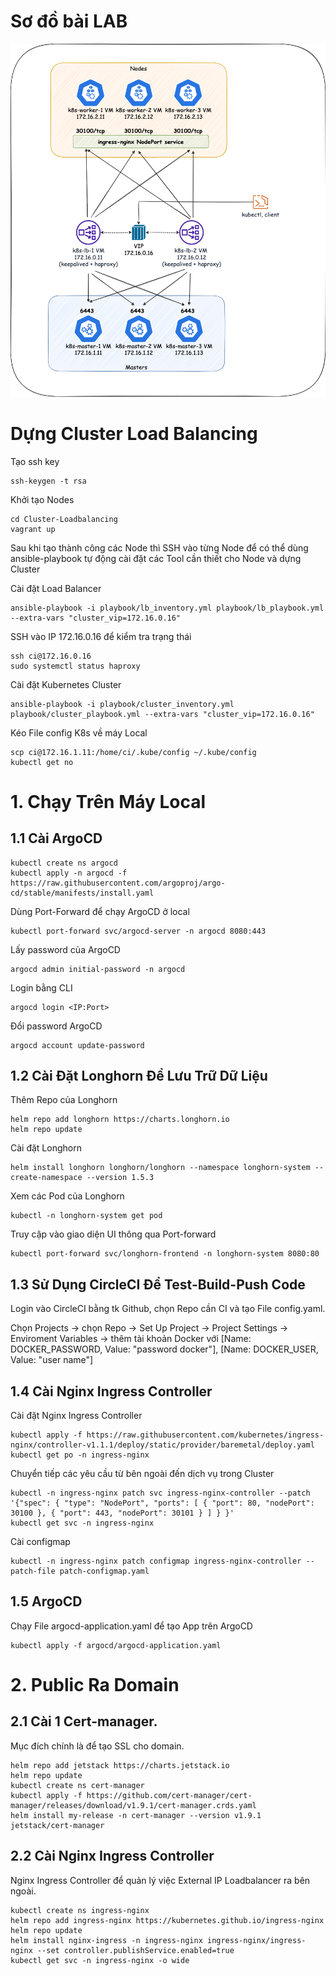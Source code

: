 # Sơ đồ bài LAB

![setup.png](setup.png?raw=true "setup.png")

# Dựng Cluster Load Balancing

Tạo ssh key

```
ssh-keygen -t rsa
```

Khởi tạo Nodes

```
cd Cluster-Loadbalancing
vagrant up
```

Sau khi tạo thành công các Node thì SSH vào từng Node để có thể dùng ansible-playbook tự động cài đặt các Tool cần thiết cho Node và dựng Cluster

Cài đặt Load Balancer

```
ansible-playbook -i playbook/lb_inventory.yml playbook/lb_playbook.yml --extra-vars "cluster_vip=172.16.0.16"
```

SSH vào IP 172.16.0.16 để kiểm tra trạng thái

```
ssh ci@172.16.0.16
sudo systemctl status haproxy
```

Cài đặt Kubernetes Cluster

```
ansible-playbook -i playbook/cluster_inventory.yml playbook/cluster_playbook.yml --extra-vars "cluster_vip=172.16.0.16"
```

Kéo File config K8s về máy Local

```
scp ci@172.16.1.11:/home/ci/.kube/config ~/.kube/config
kubectl get no
```

# 1. Chạy Trên Máy Local

## 1.1 Cài ArgoCD

```
kubectl create ns argocd
kubectl apply -n argocd -f https://raw.githubusercontent.com/argoproj/argo-cd/stable/manifests/install.yaml
```
Dùng Port-Forward để chạy ArgoCD ở local

```
kubectl port-forward svc/argocd-server -n argocd 8080:443
```

Lấy password của ArgoCD

```
argocd admin initial-password -n argocd
```

Login bằng CLI

```
argocd login <IP:Port>
```

Đổi password ArgoCD

```
argocd account update-password
```

## 1.2 Cài Đặt Longhorn Để Lưu Trữ Dữ Liệu

Thêm Repo của Longhorn

```
helm repo add longhorn https://charts.longhorn.io
helm repo update
```

Cài đặt Longhorn

```
helm install longhorn longhorn/longhorn --namespace longhorn-system --create-namespace --version 1.5.3
```

Xem các Pod của Longhorn

```
kubectl -n longhorn-system get pod
```

Truy cập vào giao diện UI thông qua Port-forward

```
kubectl port-forward svc/longhorn-frontend -n longhorn-system 8080:80
```

## 1.3 Sử Dụng CircleCI Để Test-Build-Push Code

Login vào CircleCI bằng tk Github, chọn Repo cần CI và tạo File config.yaml.

Chọn Projects -> chọn Repo -> Set Up Project -> Project Settings -> Enviroment Variables -> thêm tài khoản Docker với [Name: DOCKER_PASSWORD, Value: "password docker"], [Name: DOCKER_USER, Value: "user name"]

## 1.4 Cài Nginx Ingress Controller

Cài đặt Nginx Ingress Controller

```
kubectl apply -f https://raw.githubusercontent.com/kubernetes/ingress-nginx/controller-v1.1.1/deploy/static/provider/baremetal/deploy.yaml
kubectl get po -n ingress-nginx
```

Chuyển tiếp các yêu cầu từ bên ngoài đến dịch vụ trong Cluster

```
kubectl -n ingress-nginx patch svc ingress-nginx-controller --patch '{"spec": { "type": "NodePort", "ports": [ { "port": 80, "nodePort": 30100 }, { "port": 443, "nodePort": 30101 } ] } }'
kubectl get svc -n ingress-nginx
```

Cài configmap

```
kubectl -n ingress-nginx patch configmap ingress-nginx-controller --patch-file patch-configmap.yaml
```

## 1.5 ArgoCD

Chạy File argocd-application.yaml để tạo App trên ArgoCD
```
kubectl apply -f argocd/argocd-application.yaml
```

##

# 2. Public Ra Domain

## 2.1 Cài 1 Cert-manager.

Mục đích chính là để tạo SSL cho domain.

```
helm repo add jetstack https://charts.jetstack.io
helm repo update
kubectl create ns cert-manager
kubectl apply -f https://github.com/cert-manager/cert-manager/releases/download/v1.9.1/cert-manager.crds.yaml
helm install my-release -n cert-manager --version v1.9.1 jetstack/cert-manager
```

## 2.2 Cài Nginx Ingress Controller

Nginx Ingress Controller để quản lý việc External IP Loadbalancer ra bên ngoài.

```
kubectl create ns ingress-nginx
helm repo add ingress-nginx https://kubernetes.github.io/ingress-nginx
helm repo update
helm install nginx-ingress -n ingress-nginx ingress-nginx/ingress-nginx --set controller.publishService.enabled=true
kubectl get svc -n ingress-nginx -o wide
```








